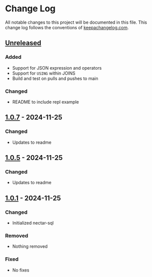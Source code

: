 # Change Log
All notable changes to this project will be documented in this file. This change log follows the conventions of [keepachangelog.com](http://keepachangelog.com/).

## [Unreleased]
### Added
- Support for JSON expression and operators
- Support for `USING` within JOINS
- Build and test on pulls and pushes to main

### Changed
- README to include repl example

## [1.0.7] - 2024-11-25
### Changed
- Updates to readme

## [1.0.5] - 2024-11-25
### Changed
- Updates to readme

## [1.0.1] - 2024-11-25
### Changed
- Initialized nectar-sql

### Removed
- Nothing removed

### Fixed
- No fixes


[Unreleased]: https://github.com/plooney81/nectar-sql/compare/1.0.1...HEAD
[1.0.1]: https://github.com/plooney81/nectar-sql/compare/0.0.0...1.0.1
[1.0.5]: https://github.com/plooney81/nectar-sql/compare/1.0.1...1.0.5
[1.0.7]: https://github.com/plooney81/nectar-sql/compare/1.0.5...1.0.7